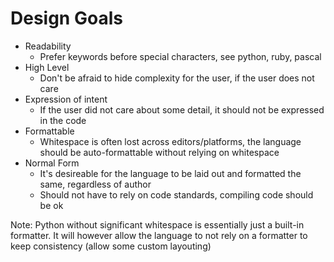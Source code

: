 # Design Goals

* Readability
	- Prefer keywords before special characters, see python, ruby, pascal
* High Level
	- Don't be afraid to hide complexity for the user, if the user does not care
* Expression of intent
	- If the user did not care about some detail, it should not be expressed in the code
* Formattable
	- Whitespace is often lost across editors/platforms, the language should be auto-formattable without relying on whitespace
* Normal Form
	- It's desireable for the language to be laid out and formatted the same, regardless of author
	- Should not have to rely on code standards, compiling code should be ok

Note: Python without significant whitespace is essentially just a built-in formatter. It will however allow the language to not rely on a formatter to keep consistency (allow some custom layouting)